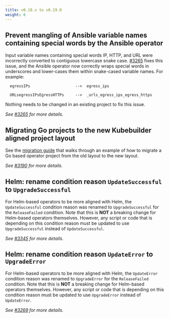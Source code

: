 ```yaml
---
title: v0.18.x to v0.19.0
weight: 6
---
```


## Prevent mangling of Ansible variable names containing special words by the Ansible operator

Input variable names containing special words IP, HTTP, and URL were incorrectly converted to contiguous lowercase
snake case. [#3265](https://github.com/operator-framework/operator-sdk/pull/3265) fixes this issue, and the Ansible
operator now correctly wraps special words in underscores and lower-cases them within snake-cased variable names.
For example:

```
  egressIPs                    -->  egress_ips

  URLsegressIPsEgressHTTPs     -->  _urls_egress_ips_egress_https
```

Nothing needs to be changed in an existing project to fix this issue.

_See [#3265](https://github.com/operator-framework/operator-sdk/pull/3265) for more details._

## Migrating Go projects to the new Kubebuilder aligned project layout

See the [migration guide](https://master.sdk.operatorframework.io/docs/golang/project_migration_guide/)
that walks through an example of how to migrate a Go based operator project from the old layout to the new layout.

_See [#3190](https://github.com/operator-framework/operator-sdk/pull/3190) for more details._

## Helm: rename condition reason `UpdateSuccessful` to `UpgradeSuccessful`

For Helm-based operators to be more aligned with Helm, the `UpdateSuccessful` condition
reason was renamed to `UpgradeSuccessful` for the `ReleaseFailed` condition.
Note that this is **NOT** a breaking change for Helm-based operators themselves.
However, any script or code that is depending on this condition reason must be updated
to use `UpgradeSuccessful` instead of `UpdateSuccessful`.

_See [#3345](https://github.com/operator-framework/operator-sdk/pull/3345) for more details._

## Helm: rename condition reason `UpdateError` to `UpgradeError`

For Helm-based operators to be more aligned with Helm, the `UpdateError` condition
reason was renamed to `UpgradeError` for the `ReleaseFailed` condition.
Note that this is **NOT** a breaking change for Helm-based operators themselves.
However, any script or code that is depending on this condition reason must be updated
to use `UpgradeError` instead of `UpdateError`.

_See [#3269](https://github.com/operator-framework/operator-sdk/pull/3269) for more details._
